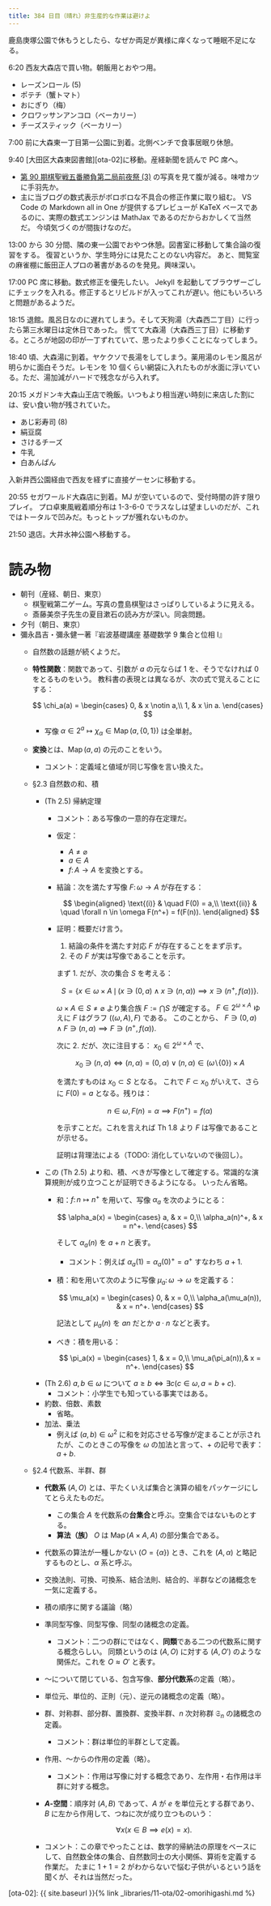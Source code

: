 ```yaml
---
title: 384 日目（晴れ）非生産的な作業は避けよ
---
```


鹿島庚塚公園で休もうとしたら、なぜか両足が異様に痒くなって睡眠不足になる。

6:20 西友大森店で買い物。朝飯用とおやつ用。
* レーズンロール (5)
* ポテチ（蟹トマト）
* おにぎり（梅）
* クロワッサンアンコロ（ベーカリー）
* チーズスティック（ベーカリー）

7:00 前に大森東一丁目第一公園に到着。北側ベンチで食事居眠り休憩。

9:40 [大田区大森東図書館][ota-02]に移動。産経新聞を読んで PC 席へ。
* [第 90 期棋聖戦五番勝負第二局前夜祭 (3)](http://kifulog.shogi.or.jp/kisei/2019/06/post-5d4f-1.html) の写真を見て腹が減る。味噌カツに手羽先か。
* 主に当ブログの数式表示がボロボロな不具合の修正作業に取り組む。
  VS Code の Markdown all in One が提供するプレビューが KaTeX ベースであるのに、実際の数式エンジンは MathJax であるのだからおかしくて当然だ。
  今頃気づくのが間抜けなのだ。

13:00 から 30 分間、隣の東一公園でおやつ休憩。図書室に移動して集合論の復習をする。
復習というか、学生時分には見たことのない内容だ。
あと、閲覧室の麻雀棚に飯田正人プロの著書があるのを発見。興味深い。

17:00 PC 席に移動。数式修正を優先したい。
Jekyll を起動してブラウザーごしにチェックを入れる。修正するとリビルドが入ってこれが遅い。他にもいろいろと問題があるようだ。

18:15 退館。風呂日なのに遅れてしまう。そして天狗湯（大森西二丁目）に行ったら第三水曜日は定休日であった。
慌てて大森湯（大森西三丁目）に移動する。ところが地図の印が一丁ずれていて、思ったより歩くことになってしまう。

18:40 頃、大森湯に到着。ヤケクソで長湯をしてしまう。薬用湯のレモン風呂が明らかに面白そうだ。レモンを 10 個くらい網袋に入れたものが水面に浮いている。ただ、湯加減がハードで残念ながら入れず。

20:15 メガドンキ大森山王店で晩飯。いつもより相当遅い時刻に来店した割には、安い食い物が残されていた。
* あじ彩寿司 (8)
* 絹豆腐
* さけるチーズ
* 牛乳
* 白あんぱん

入新井西公園経由で西友を経ずに直接ゲーセンに移動する。

20:55 セガワールド大森店に到着。MJ が空いているので、受付時間の許す限りプレイ。
プロ卓東風戦着順分布は 1-3-6-0 でラスなしは望ましいのだが、これではトータルで凹みだ。もっとトップが獲れないものか。

21:50 退店。大井水神公園へ移動する。

# 読み物

* 朝刊（産経、朝日、東京）
  * 棋聖戦第二ゲーム。写真の豊島棋聖はさっぱりしているように見える。
  * 斎藤美奈子先生の夏目漱石の読み方が深い。同衾問題。
* 夕刊（朝日、東京）
* 彌永昌吉・彌永健一著『岩波基礎講座 基礎数学 9 集合と位相 I』
  * 自然数の話題が続くようだ。
  * **特性関数**：関数であって、引数が $a$ の元ならば 1 を、そうでなければ 0 をとるものをいう。
    教科書の表現とは異なるが、次の式で覚えることにする：

    $$
    \chi_a(a) = \begin{cases}
    0, & x \notin a,\\
    1, & x \in a.
    \end{cases}
    $$

    * 写像 $\alpha \in 2^a \longmapsto \chi_\alpha \in \operatorname{Map}(a, \lbrace 0, 1\rbrace)$ は全単射。
  * **変換**とは、$\operatorname{Map}(a, a)$ の元のことをいう。
    * コメント：定義域と値域が同じ写像を言い換えた。
  * §2.3 自然数の和、積
    * (Th 2.5) 帰納定理
      * コメント：ある写像の一意的存在定理だ。
      * 仮定：
        * $A \ne \varnothing$
        * $a \in A$
        * $f\colon A \longrightarrow A$ を変換とする。
      * 結論：次を満たす写像 $F\colon\omega \longrightarrow A$ が存在する：

        $$
        \begin{aligned}
        \text{(i)} & \quad F(0) = a,\\
        \text{(ii)} & \quad \forall n \in \omega F(n^+) = f(F(n)).
        \end{aligned}
        $$

      * 証明：概要だけ言う。
        1. 結論の条件を満たす対応 $F$ が存在することをまず示す。
        2. その $F$ が実は写像であることを示す。

        まず 1. だが、次の集合 $S$ を考える：

        $$
        S = \{x \in \omega \times A\,\mid\,
          (x \ni (0, a) \land x \ni (n, \alpha))
          \implies x \ni (n^+, f(\alpha))\}.
        $$

        $\omega \times A \in S \ne \varnothing$ より集合族 $F := \bigcap S$ が確定する。
        $F \in 2^{\omega \times A}$ ゆえに $F$ はグラフ $((\omega, A), F)$ である。
        このことから、 $F \ni (0, a) \land F \ni (n, \alpha) \implies F \ni (n^+, f(\alpha)).$

        次に 2. だが、次に注目する： $x_0 \in 2^{\omega \times A}$ で、

        $$
        x_0 \ni (n, \alpha) \iff (n, \alpha) = (0, \alpha) \lor (n, \alpha) \in (\omega\!\setminus\!\{0\}) \times A
        $$

        を満たすものは $x_0 \subset S$ となる。
        これで $F \subset x_0$ がいえて、さらに $F(0) = a$ となる。残りは：

        $$
        n \in \omega, F(n) = \alpha \implies F(n^+) = f(\alpha)
        $$

        を示すことだ。これを言えれば Th 1.8 より $F$ は写像であることが示せる。

        証明は背理法による（TODO: 消化していないので後回し）。
    * この (Th 2.5) より和、積、べきが写像として確定する。常識的な演算規則が成り立つことが証明できるようになる。
      いったん省略。
      * 和：$f\colon n \longmapsto n^+$ を用いて、写像 $\alpha_a$ を次のようにとる：

        $$
        \alpha_a(x) = \begin{cases}
            a, & x = 0,\\
            \alpha_a(n)^+, & x = n^+.
        \end{cases}
        $$

        そして $\alpha_a(n)$ を $a + n$ と表す。
        * コメント：例えば $\alpha_a(1) = \alpha_a(0)^+ = a^+$ すなわち $a + 1.$

      * 積：和を用いて次のように写像 $\mu_a\colon\omega \longrightarrow \omega$ を定義する：

        $$
        \mu_a(x) = \begin{cases}
            0, & x = 0,\\
            \alpha_a(\mu_a(n)), & x = n^+.
        \end{cases}
        $$

        記法として $\mu_a(n)$ を $an$ だとか $a \cdot n$ などと表す。

      * べき：積を用いる：

        $$
        \pi_a(x) = \begin{cases}
            1, & x = 0,\\
            \mu_a(\pi_a(n)),& x = n^+.
        \end{cases}
        $$
    * (Th 2.6) $a, b \in \omega$ について $a \ge b \iff \exists c (c \in \omega, a = b + c).$
      * コメント：小学生でも知っている事実ではある。
    * 約数、倍数、素数
      * 省略。
    * 加法、乗法
      * 例えば $(a, b) \in \omega^2$ に和を対応させる写像が定まることが示されたが、このときこの写像を $\omega$ の加法と言って、$+$ の記号で表す：$a + b.$
  * §2.4 代数系、半群、群
    * **代数系** $(A, O)$ とは、平たくいえば集合と演算の組をパッケージにしてとらえたものだ。
      * この集合 $A$ を代数系の**台集合**と呼ぶ。空集合ではないものとする。
      * **算法（族）** $O$ は $\operatorname{Map}(A \times A, A)$ の部分集合である。
    * 代数系の算法が一種しかない ($O = \lbrace \alpha \rbrace$) とき、これを $(A, \alpha)$ と略記するものとし、$\alpha$ 系と呼ぶ。
    * 交換法則、可換、可換系、結合法則、結合的、半群などの諸概念を一気に定義する。
    * 積の順序に関する議論（略）
    * 準同型写像、同型写像、同型の諸概念の定義。
      * コメント：二つの群にではなく、**同類**である二つの代数系に関する概念らしい。
        同類というのは $(A, O)$ に対する $(A, O')$ のような関係だ。これを $O \approx O'$ と表す。
    * ～について閉じている、包含写像、**部分代数系**の定義（略）。
    * 単位元、単位的、正則（元）、逆元の諸概念の定義（略）。
    * 群、対称群、部分群、置換群、変換半群、$n$ 次対称群 $\mathfrak{S}_n$ の諸概念の定義。
      * コメント：群は単位的半群として定義。
    * 作用、～からの作用の定義（略）。
      * コメント：作用は写像に対する概念であり、左作用・右作用は半群に対する概念。
    * **$A$-空間**：順序対 $(A, B)$ であって、$A$ が $e$ を単位元とする群であり、
      $B$ に左から作用して、つねに次が成り立つものいう：

      $$
      \forall x (x \in B \implies e(x) = x).
      $$

    * コメント：この章でやったことは、数学的帰納法の原理をベースにして、自然数全体の集合、自然数同士の大小関係、算術を定義する作業だ。
      たまに $1 + 1 = 2$ がわからないで悩む子供がいるという話を聞くが、それは当然だった。

[ota-02]: {{ site.baseurl }}{% link _libraries/11-ota/02-omorihigashi.md %}
